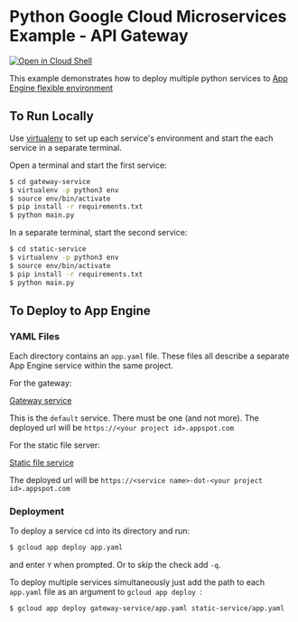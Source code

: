# Python Google Cloud Microservices Example - API Gateway

[![Open in Cloud Shell][shell_img]][shell_link]

[shell_img]: http://gstatic.com/cloudssh/images/open-btn.png
[shell_link]: https://console.cloud.google.com/cloudshell/open?git_repo=https://github.com/GoogleCloudPlatform/python-docs-samples&page=editor&open_in_editor=appengine/flexible/multiple_services/README.md

This example demonstrates how to deploy multiple python services to [App Engine flexible environment](https://cloud.google.com/appengine/docs/flexible/)

## To Run Locally

Use [virtualenv](https://virtualenv.pypa.io/en/stable/) to set up each
service's environment and start the each service in a separate terminal.

Open a terminal and start the first service:

```Bash
$ cd gateway-service
$ virtualenv -p python3 env
$ source env/bin/activate
$ pip install -r requirements.txt
$ python main.py
```

In a separate terminal, start the second service:

```Bash
$ cd static-service
$ virtualenv -p python3 env
$ source env/bin/activate
$ pip install -r requirements.txt
$ python main.py
```

## To Deploy to App Engine

### YAML Files

Each directory contains an `app.yaml` file.  These files all describe a
separate App Engine service within the same project.

For the gateway:

[Gateway service <default>](gateway/app.yaml)

This is the `default` service.  There must be one (and not more).  The deployed
url will be `https://<your project id>.appspot.com`

For the static file server:

[Static file service <static>](static/app.yaml)

The deployed url will be `https://<service name>-dot-<your project id>.appspot.com`

### Deployment

To deploy a service cd into its directory and run:
```Bash
$ gcloud app deploy app.yaml
```
and enter `Y` when prompted.  Or to skip the check add `-q`.

To deploy multiple services simultaneously just add the path to each `app.yaml`
file as an argument to `gcloud app deploy `:
```Bash
$ gcloud app deploy gateway-service/app.yaml static-service/app.yaml
```
